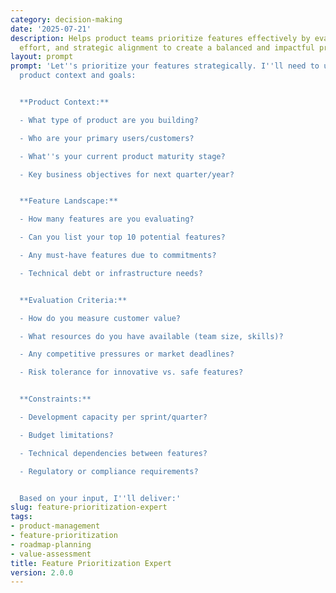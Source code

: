 ```yaml
---
category: decision-making
date: '2025-07-21'
description: Helps product teams prioritize features effectively by evaluating value,
  effort, and strategic alignment to create a balanced and impactful product roadmap.
layout: prompt
prompt: 'Let''s prioritize your features strategically. I''ll need to understand your
  product context and goals:


  **Product Context:**

  - What type of product are you building?

  - Who are your primary users/customers?

  - What''s your current product maturity stage?

  - Key business objectives for next quarter/year?


  **Feature Landscape:**

  - How many features are you evaluating?

  - Can you list your top 10 potential features?

  - Any must-have features due to commitments?

  - Technical debt or infrastructure needs?


  **Evaluation Criteria:**

  - How do you measure customer value?

  - What resources do you have available (team size, skills)?

  - Any competitive pressures or market deadlines?

  - Risk tolerance for innovative vs. safe features?


  **Constraints:**

  - Development capacity per sprint/quarter?

  - Budget limitations?

  - Technical dependencies between features?

  - Regulatory or compliance requirements?


  Based on your input, I''ll deliver:'
slug: feature-prioritization-expert
tags:
- product-management
- feature-prioritization
- roadmap-planning
- value-assessment
title: Feature Prioritization Expert
version: 2.0.0
---
```

